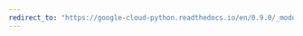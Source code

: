 ```yaml
---
redirect_to: "https://google-cloud-python.readthedocs.io/en/0.9.0/_modules/gcloud/datastore/query.html"
---
```

